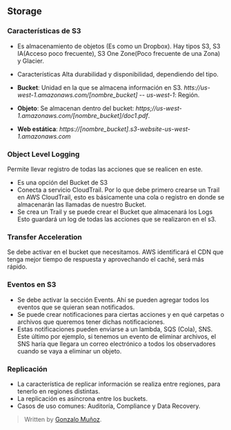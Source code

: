 ## Storage

### Características de S3

- Es almacenamiento de objetos (Es como un Dropbox). Hay tipos S3, S3 IA(Acceso poco frecuente), S3 One Zone(Poco frecuente de una Zona) y Glacier.
- Características Alta durabilidad y disponibilidad, dependiendo del tipo.
- **Bucket**: Unidad en la que se almacena información en S3. *htts://us-west-1.amazonaws.com/[nombre_bucket]*
-- *us-west-1*: Región.

- **Objeto**: Se almacenan dentro del bucket: *https;//us-west-1.amazonaws.com/[nombre_bucket]/doc1.pdf*.
- **Web estática**: *https://[nombre_bucket].s3-website-us-west-1.amazonaws.com*

### Object Level Logging 

Permite llevar registro de todas las acciones que se realicen en este. 

- Es una opción del Bucket de S3
- Conecta a servicio CloudTrail. Por lo que debe primero crearse un Trail en AWS CloudTrail, esto es básicamente una cola o registro en donde se almacenarán las llamadas de nuestro Bucket.
- Se crea un Trail y se puede crear el Bucket que almacenará los Logs
Esto guardará un log de todas las acciones que se realizaron en el s3.

### Transfer Acceleration

Se debe activar en el bucket que necesitamos. AWS identificará el CDN que tenga mejor tiempo de respuesta y aprovechando el caché, será más rápido. 

### Eventos en S3

- Se debe activar la sección Events. Ahí se pueden agregar todos los eventos que se quieran sean notificados. 
- Se puede crear notificaciones para ciertas acciones y en qué carpetas o archivos que queremos tener dichas notificaciones.
- Estas notificaciones pueden enviarse a un lambda, SQS (Cola), SNS. Este último por ejemplo, si tenemos un evento de eliminar archivos, el SNS haría que llegara un correo electrónico a todos los observadores cuando se vaya a eliminar un objeto. 

### Replicación

- La característica de replicar información se realiza entre regiones, para tenerlo en regiones distintas. 
- La replicación es asíncrona entre los buckets.
- Casos de uso comunes: Auditoría, Compliance y Data Recovery. 
> Written by [Gonzalo Muñoz]().
<!--stackedit_data:
eyJoaXN0b3J5IjpbLTExMTY2NTYwMSwtMTEyMDA2NjM4MSwxOD
Q4NDU5MTEzLC0zOTI3MjIzNzcsMTAyODQ4NjEyXX0=
-->